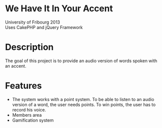We Have It In Your Accent
==========
University of Fribourg 2013<br>
Uses CakePHP and jQuery Framework

Description
==========
The goal of this project is to provide an audio version of words spoken with an accent.

Features
==========
- The system works with a point system. To be able to listen to an audio version of a word, the user needs points. To win points, the user has to record his voice.
- Members area
- Gamification system
